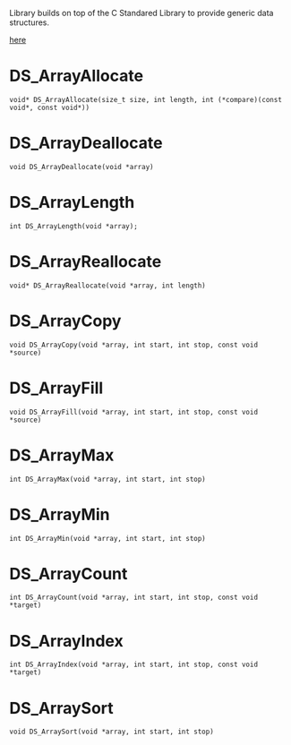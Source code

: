Library builds on top of the C Standared Library to provide generic data structures.

[here](#ds_arrayallocate)

# DS_ArrayAllocate
```
void* DS_ArrayAllocate(size_t size, int length, int (*compare)(const void*, const void*))
```
# DS_ArrayDeallocate
```
void DS_ArrayDeallocate(void *array)
```
# DS_ArrayLength
```
int DS_ArrayLength(void *array);
```
# DS_ArrayReallocate
```
void* DS_ArrayReallocate(void *array, int length)
```
# DS_ArrayCopy
```
void DS_ArrayCopy(void *array, int start, int stop, const void *source)
```
# DS_ArrayFill
```
void DS_ArrayFill(void *array, int start, int stop, const void *source)
```
# DS_ArrayMax
```
int DS_ArrayMax(void *array, int start, int stop)
```
# DS_ArrayMin
```
int DS_ArrayMin(void *array, int start, int stop)
```
# DS_ArrayCount
```
int DS_ArrayCount(void *array, int start, int stop, const void *target)
```
# DS_ArrayIndex
```
int DS_ArrayIndex(void *array, int start, int stop, const void *target)
```
# DS_ArraySort
```
void DS_ArraySort(void *array, int start, int stop)
```
